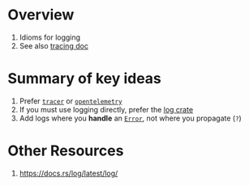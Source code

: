 # Overview
1. Idioms for logging
1. See also [tracing doc](./tracing.md)


# Summary of key ideas
1. Prefer [`tracer`]() or [`opentelemetry`](TODO)
1. If you must use logging directly, prefer the [log crate](https://docs.rs/log/latest/log/)
1. Add logs where you **handle** an [`Error`](https://docs.rs/anyhow/latest/anyhow/struct.Error.html), not where you propagate (`?`)


# Other Resources
1. https://docs.rs/log/latest/log/